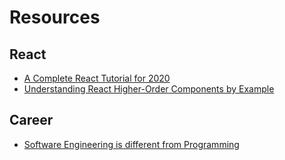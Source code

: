 # Resources

## React

* [A Complete React Tutorial for 2020](https://daveceddia.com/react-getting-started-tutorial/)
* [Understanding React Higher-Order Components by Example](https://levelup.gitconnected.com/understanding-react-higher-order-components-by-example-95e8c47c8006)

## Career

* [Software Engineering is different from Programming](https://medium.com/edge-coders/software-engineering-is-different-from-programming-b108c135af26)
